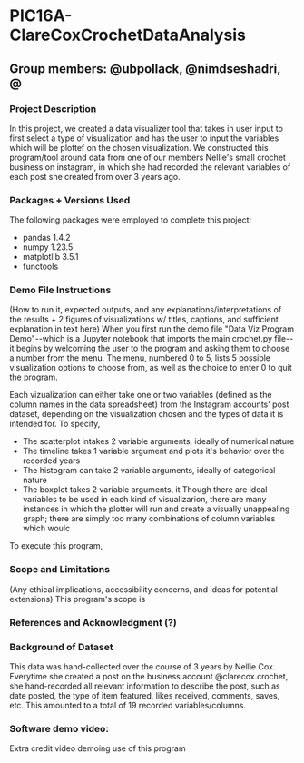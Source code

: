 # PIC16A-ClareCoxCrochetDataAnalysis
 
## Group members: @ubpollack, @nimdseshadri, @

### Project Description
In this project, we created a data visualizer tool that takes in user input to first select a type of visualization and has the user to input the variables which will be plottef on the chosen visualization. We constructed this program/tool around data from one of our members Nellie's small crochet business on instagram, in which she had recorded the relevant variables of each post she created from over 3 years ago.

### Packages + Versions Used
The following packages were employed to complete this project:
- pandas 1.4.2
- numpy 1.23.5
- matplotlib 3.5.1
- functools

### Demo File Instructions
(How to run it, expected outputs, and any explanations/interpretations of the results + 2 figures of visualizations w/ titles, captions, and sufficient explanation in text here)
When you first run the demo file "Data Viz Program Demo"--which is a Jupyter notebook that imports the main crochet.py file--it begins by welcoming the user to the program and asking them to choose a number from the menu. The menu, numbered 0 to 5, lists 5 possible visualization options to choose from, as well as the choice to enter 0 to quit the program. 

Each vizualization can either take one or two variables (defined as the column names in the data spreadsheet) from the Instagram accounts' post dataset, depending on the visualization chosen and the types of data it is intended for. To specify,
- The scatterplot intakes 2 variable arguments, ideally of numerical nature
- The timeline takes 1 variable argument and plots it's behavior over the recorded years
- The histogram can take 2 variable arguments, ideally of categorical nature
- The boxplot takes 2 variable arguments, it
Though there are ideal variables to be used in each kind of visualizarion, there are many instances in which the plotter will run and create a visually unappealing graph; there are simply too many combinations of column variables which woulc

To execute this program, 

### Scope and Limitations
(Any ethical implications, accessibility concerns, and ideas for potential extensions)
This program's scope is 

### References and Acknowledgment (?)

### Background of Dataset 
This data was hand-collected over the course of 3 years by Nellie Cox. Everytime she created a post on the business account @clarecox.crochet, she hand-recorded all relevant information to describe the post, such as date posted, the type of item featured, likes received, comments, saves, etc. This amounted to a total of 19 recorded variables/columns.

### Software demo video: 
Extra credit video demoing use of this program


